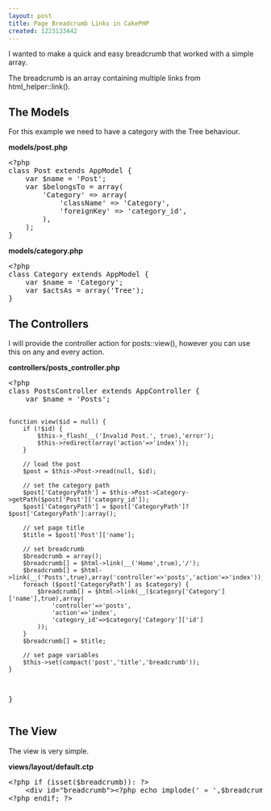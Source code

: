 ```yaml
---
layout: post
title: Page Breadcrumb Links in CakePHP
created: 1223133442
---
```

<p>I wanted to make a quick and easy breadcrumb that worked with a simple array.</p>
<p>The breadcrumb is an array containing multiple links from html_helper::link().</p>
<!--break-->

<h2>The Models</h2>
<p>For this example we need to have a category with the Tree behaviour.</p>
<b>models/post.php</b>
<pre class="brush:php">
&lt;?php
class Post extends AppModel {
	var $name = 'Post';
	var $belongsTo = array(
		'Category' => array(
			'className' => 'Category',
			'foreignKey' => 'category_id',
		),
	);                
}
</pre>

<b>models/category.php</b>
<pre class="brush:php">
&lt;?php
class Category extends AppModel {
	var $name = 'Category';
	var $actsAs = array('Tree');
}
</pre>

<h2>The Controllers</h2>
<p>I will provide the controller action for posts::view(), however you can use this on any and every action.</p>
<b>controllers/posts_controller.php</b>
<pre class="brush:php">
&lt;?php
class PostsController extends AppController {
	var $name = 'Posts';

	function view($id = null) {
		if (!$id) {
			$this->_flash(__('Invalid Post.', true),'error');
			$this->redirect(array('action'=>'index'));
		}
		
		// load the post
		$post = $this->Post->read(null, $id);

		// set the category path
		$post['CategoryPath'] = $this->Post->Category->getPath($post['Post']['category_id']); 
		$post['CategoryPath'] = $post['CategoryPath']?$post['CategoryPath']:array(); 

		// set page title
		$title = $post['Post']['name'];
		
		// set breadcrumb
		$breadcrumb = array();
		$breadcrumb[] = $html->link(__('Home',true),'/');
		$breadcrumb[] = $html->link(__('Posts',true),array('controller'=>'posts','action'=>'index'));
 		foreach ($post['CategoryPath'] as $category) {
			$breadcrumb[] = $html->link(__($category['Category']['name'],true),array(
				'controller'=>'posts',
				'action'=>'index',
				'category_id'=>$category['Category']['id']
			));
		}
		$breadcrumb[] = $title;

		// set page variables
		$this->set(compact('post','title','breadcrumb'));
	}
}
</pre>

<h2>The View</h2>
<p>The view is very simple.</p>
<b>views/layout/default.ctp</b>
<pre class="brush:php; html-script:true">
&lt;?php if (isset($breadcrumb)): ?>
	&lt;div id="breadcrumb">&lt;?php echo implode(' &raquo; ',$breadcrumb); ?>&lt;/div>
&lt;?php endif; ?>
</pre>
